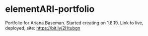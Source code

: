 # elementARI-portfolio
Portfolio for Ariana Baseman. Started creating on 1.8.19. 
Link to live, deployed, site:
https://bit.ly/2Htubgn

